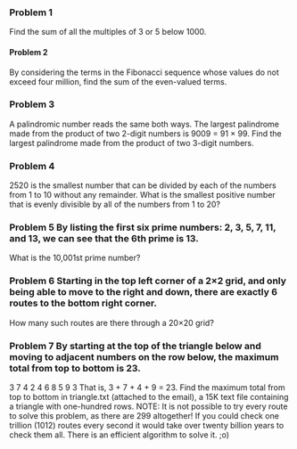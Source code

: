 ### Problem 1	
Find the sum of all the multiples of 3 or 5 below 1000.
#### Problem 2	
By considering the terms in the Fibonacci sequence whose values do not exceed four million, find the sum of the even-valued terms.
### Problem 3	
A palindromic number reads the same both ways. The largest palindrome made from the product of two 2-digit numbers is 9009 = 91 × 99.
Find the largest palindrome made from the product of two 3-digit numbers.
### Problem 4	
2520 is the smallest number that can be divided by each of the numbers from 1 to 10 without any remainder.
What is the smallest positive number that is evenly divisible by all of the numbers from 1 to 20?
### Problem 5	By listing the first six prime numbers: 2, 3, 5, 7, 11, and 13, we can see that the 6th prime is 13.
What is the 10,001st prime number?
### Problem 6	Starting in the top left corner of a 2×2 grid, and only being able to move to the right and down, there are exactly 6 routes to the bottom right corner.
 
How many such routes are there through a 20×20 grid?
### Problem 7	By starting at the top of the triangle below and moving to adjacent numbers on the row below, the maximum total from top to bottom is 23.
3
7 4
2 4 6
8 5 9 3
That is, 3 + 7 + 4 + 9 = 23.
Find the maximum total from top to bottom in triangle.txt (attached to the email), a 15K text file containing a triangle with one-hundred rows.
NOTE: It is not possible to try every route to solve this problem, as there are 299 altogether! If you could check one trillion (1012) routes every second it would take over twenty billion years to check them all. There is an efficient algorithm to solve it. ;o)
